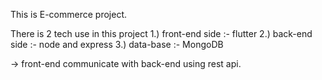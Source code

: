 This is E-commerce project.

There is 2 tech use in this project 
1.) front-end side :- flutter
2.) back-end side  :- node and express
3.) data-base :- MongoDB

-> front-end communicate with back-end using rest api.
